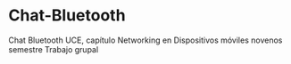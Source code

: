 # Chat-Bluetooth
Chat Bluetooth UCE, capítulo Networking en Dispositivos móviles
novenos semestre
Trabajo grupal
